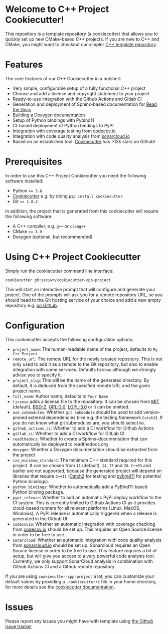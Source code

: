 # Welcome to C++ Project Cookiecutter!

This repository is a template repository (a cookiecutter) that allows you to quickly
set up new CMake-based C++ projects. If you are new to C++ and CMake, you might want
to checkout our simpler [C++ template repository](https://github.com/ssciwr/cpp-project-template).

# Features

The core features of our C++ Cookiecutter in a nutshell:

* Very simple, configurable setup of a fully functional C++ project
* Choose and add a license and copyright statement to your project
* Ready-to-use integration with the Github Actions and Gitlab CI
* Generation and deployment of Sphinx-based documentation for [Read the Docs](https://readthedocs.org)
* Building a Doxygen documentation
* Setup of Python bindings with Pybind11
* CI-based deployment of Python bindings to PyPI
* Integration with coverage testing from [codecov.io](https://codecov.io)
* Integration with code quality analysis from [sonarcloud.io](https://sonarcloud.io/)
* Based on an established tool: [Cookiecutter](https://github.com/cookiecutter/cookiecutter) has >13k stars on Github!

# Prerequisites

In order to use this C++ Project Cookiecutter you need the following software installed:

* Python `>= 3.6`
* [Cookiecutter](https://github.com/cookiecutter/cookiecutter) e.g. by doing `pip install cookiecutter`.
* Git `>= 1.8.2`

In addition, the project that is generated from this cookiecutter will require the following software:

* A C++ compiler, e.g. `g++` or `clang++`
* CMake `>= 3.9`
* Doxygen (optional, but recommended)

# Using C++ Project Cookiecutter

Simply run the cookiecutter command line interface:

```
cookiecutter gh:ssciwr/cookiecutter-cpp-project
```

This will start an interactive prompt that will configure and generate your project.
One of the prompts will ask you for a remote repository URL, so you should head to
the Git hosting service of your choice and add a new empty repository e.g. [on Github](https://github.com/new).

# Configuration

This cookiecutter accepts the following configuration options:

* `project_name`: The human-readable name of the project, defaults to `My C++ Project`
* `remote_url`: The remote URL for the newly created repository. This is not only used
  to add it as a remote to the Git repository, but also to enable integration with some
  services. Defaults to `None` although we strongly advise you to specify it.
* `project_slug`: This will be the name of the generated directory. By default, it is deduced
  from the specified remote URL and the given project name.
* `full_name`: Author name, defaults to `Your Name`
* `license` adds a license file to the repository. It can be chosen from [MIT](https://opensource.org/licenses/MIT) (default), [BSD-2](https://opensource.org/licenses/BSD-2-Clause), [GPL-3.0](https://opensource.org/licenses/GPL-3.0), [LGPL-3.0](https://opensource.org/licenses/LGPL-3.0) or it can be omitted.
* `use_submodules`: Whether `git submodule` should be used to add version-pinned external
  dependencies (like e.g. the testing framework `Catch2`). If you do not know what git submodules
  are, you should select `No`.
* `github_actions_ci`: Whether to add a CI workflow for Github Actions
* `gitlab_ci`: Whether to add a CI workflow for GitLab CI
* `readthedocs`: Whether to create a Sphinx-documentation that can automatically be deployed to readthedocs.org
* `doxygen`: Whether a Doxygen documentation should be extracted from the project
* `cxx_minimum_standard`: The minimum C++ standard required for this project. It can be chosen from `11` (default), `14`, `17` and `20`.
  `C++03` and earlier are not supported, because the generated project will depend on libraries that require `C++11` ([Catch2](https://github.com/catchorg/Catch2)
  for testing and [pybind11](https://github.com/pybind/pybind11) for potential Python bindings).
* `python_bindings`: Whether to automatically add a PyBind11-based Python binding package.
* `pypi_release`: Whether to add an automatic PyPI deploy workflow to the CI system.
  This is currently limited to Github Actions CI as it provides cloud-based runners for all relevant
  platforms (Linux, MacOS, Windows). A PyPI release is automatically triggered when a release is
  generated in the Github UI.
* `codecovio`: Whether an automatic integration with coverage checking from [codecov.io](https://codecov.io)
  should be set up. This requires an Open Source license in order to be free to use.
* `sonarcloud`: Whether an automatic integration with code quality analysis from [sonarcloud.io](https://sonarcloud.io/)
  should be set up. Sonarcloud requires an Open Source license in order to be free to use.
  This feature requires a bit of setup, but will give you access to a very powerful code
  analysis tool. Currently, we only support SonarCloud analysis in combination with Github
  Actions CI and a Github remote repository.

If you are using `cookiecutter-cpp-project` a lot, you can customize your default values
by providing a `.cookiecutterrc` file in your home directory, for more details see the
[cookiecutter documentation](https://cookiecutter.readthedocs.io/en/latest/advanced/user_config.html).

# Issues

Please report any issues you might have with template using [the Github issue
tracker](https://github.com/ssciwr/cookiecutter-cpp-project/issues)
